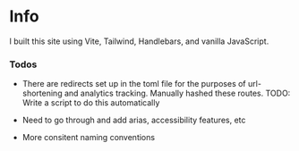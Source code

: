 # Info

I built this site using Vite, Tailwind, Handlebars, and vanilla JavaScript.

### Todos

- There are redirects set up in the toml file for the purposes of url-shortening and analytics tracking. Manually hashed these routes. TODO: Write a script to do this automatically

- Need to go through and add arias, accessibility features, etc

- More consitent naming conventions
